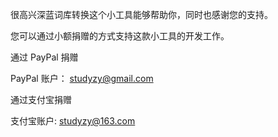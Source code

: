 很高兴深蓝词库转换这个小工具能够帮助你，同时也感谢您的支持。

您可以通过小额捐赠的方式支持这款小工具的开发工作。

通过 PayPal 捐赠

PayPal 账户： studyzy@gmail.com


通过支付宝捐赠

支付宝账户: studyzy@163.com